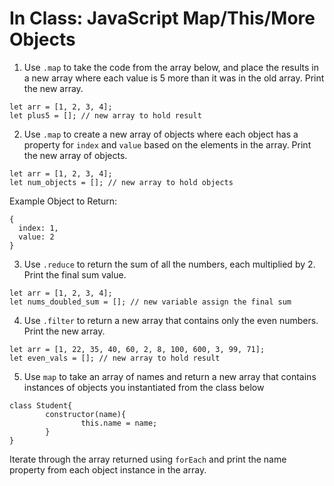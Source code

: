 # In Class: JavaScript Map/This/More Objects

1. Use ```.map``` to take the code from the array below, and place the results in a new array where each value is 5 more than it was in the old array. Print the new array.

```
let arr = [1, 2, 3, 4];
let plus5 = []; // new array to hold result
```

2. Use ```.map``` to create a new array of objects where each object has a property for ```index``` and ```value``` based on the elements in the array. Print the new array of objects.

```
let arr = [1, 2, 3, 4];
let num_objects = []; // new array to hold objects
```

Example Object to Return:
```
{
  index: 1,
  value: 2
}

```

3. Use ```.reduce``` to return the sum of all the numbers, each multiplied by 2. Print the final sum value.

```
let arr = [1, 2, 3, 4];
let nums_doubled_sum = []; // new variable assign the final sum
```


4. Use ```.filter``` to return a new array that contains only the even numbers. Print the new array.

```
let arr = [1, 22, 35, 40, 60, 2, 8, 100, 600, 3, 99, 71];
let even_vals = []; // new array to hold result
```

5. Use ```map``` to take an array of names and return a new array that contains instances of objects you instantiated from the class below

```
class Student{
        constructor(name){
                this.name = name;
        }
}
```

Iterate through the array returned using ```forEach``` and print the name property from each object instance in the array.

